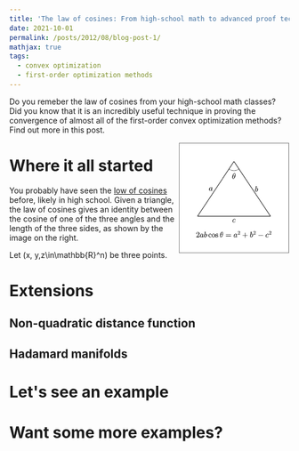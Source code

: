 ```yaml
---
title: 'The law of cosines: From high-school math to advanced proof techniques in convex optimization'
date: 2021-10-01
permalink: /posts/2012/08/blog-post-1/
mathjax: true
tags:
  - convex optimization
  - first-order optimization methods
---
```

Do you remeber the law of cosines from your high-school math classes? Did you know that it is an incredibly useful technique in proving the convergence of almost all of the first-order convex optimization methods? Find out more in this post. 

<img src="/images/cosine.png" width="200" height="200" img align='right'>

Where it all started
======

You probably have seen the [low of cosines](https://en.wikipedia.org/wiki/Law_of_cosines) before, likely in high school. Given a triangle, the law of cosines gives an identity between the cosine of one of the three angles and the length of the three sides, as shown by the image on the right.

Let \(x, y,z\in\mathbb{R}^n\) be three points.

Extensions
======

Non-quadratic distance function
------

Hadamard manifolds
------

Let's see an example
======

Want some more examples?
======
